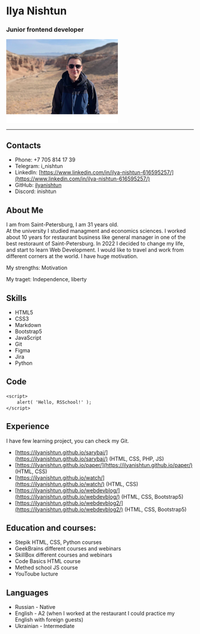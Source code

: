 # Ilya Nishtun
### Junior frontend developer
![Ilya Nishtun](https://raw.githubusercontent.com/ilyanishtun/rsschool-cv/gh-pages/assets/img/me.png)

---

## Contacts
* Phone: +7 705 814 17 39
* Telegram: i_nishtun
* LinkedIn:  [https://www.linkedin.com/in/ilya-nishtun-616595257/](https://www.linkedin.com/in/ilya-nishtun-616595257/)
* GitHub: [ilyanishtun](https://github.com/ilyanishtun)
* Discord: inishtun

## About Me
I am from Saint-Petersburg, I am 31 years old.  
At the university I studied managment and economics sciences. 
I worked about 10 years for restaurant business like general manager in one of the best restoraunt of Saint-Petersburg.
In 2022 I decided to change my life, and start to learn Web Development. I would like to travel and work from different corners at the world.
I have huge motivation. 

My strengths: Motivation

My traget: Independence, liberty

## Skills
* HTML5
* CSS3
* Markdown
* Bootstrap5
* JavaScript
* Git 
* Figma
* Jira
* Python

## Code
```
<script>
    alert( 'Hello, RSSchool!' );
</script>
```
## Experience
I have few learning project, you can check my Git. 
* [https://ilyanishtun.github.io/sarybai/](https://ilyanishtun.github.io/sarybai/) (HTML, CSS, PHP, JS)
* [https://ilyanishtun.github.io/paper/](https://ilyanishtun.github.io/paper/) (HTML, CSS)
* [https://ilyanishtun.github.io/watch/](https://ilyanishtun.github.io/watch/) (HTML, CSS)
* [https://ilyanishtun.github.io/webdevblog/](https://ilyanishtun.github.io/webdevblog/) (HTML, CSS, Bootstrap5)
* [https://ilyanishtun.github.io/webdevblog2/](https://ilyanishtun.github.io/webdevblog2/) (HTML, CSS, Bootstrap5)

## Education and courses:
* Stepik HTML, CSS, Python courses
* GeekBrains different courses and webinars
* SkillBox different courses and webinars
* Code Basics HTML course
* Methed school JS course
* YouToube lucture

## Languages
* Russian - Native
* English - A2 (when I worked at the restaurant I could practice my English with foreign guests)
* Ukrainian -  Intermediate

